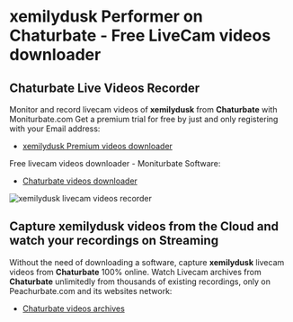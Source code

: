 # xemilydusk Performer on Chaturbate - Free LiveCam videos downloader

## Chaturbate Live Videos Recorder

Monitor and record livecam videos of **xemilydusk** from **Chaturbate** with Moniturbate.com
Get a premium trial for free by just and only registering with your Email address:
* [xemilydusk Premium videos downloader](https://moniturbate.com/request-demo-licence-key.html)

Free livecam videos downloader - Moniturbate Software:
* [Chaturbate videos downloader](https://moniturbate.com/moniturbate-download-software.html)

![xemilydusk livecam videos recorder](https://peachurnet.com/templates/moniturbate-software.png)


## Capture xemilydusk videos from the Cloud and watch your recordings on Streaming

Without the need of downloading a software, capture **xemilydusk** livecam videos from **Chaturbate** 100% online.
Watch Livecam archives from **Chaturbate** unlimitedly from thousands of existing recordings, only on Peachurbate.com and its websites network:
* [Chaturbate videos archives](https://peachurnet.com/)